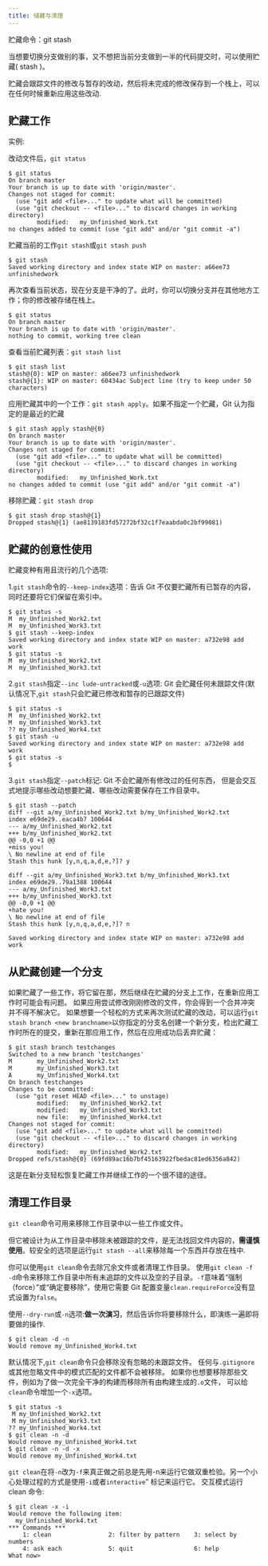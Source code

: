 ```yaml
---
title: 储藏与清理
---
```


贮藏命令：git stash

当想要切换分支做别的事，又不想把当前分支做到一半的代码提交时，可以使用贮藏( stash )。

贮藏会跟踪文件的修改与暂存的改动，然后将未完成的修改保存到一个栈上，可以在任何时候重新应用这些改动.

## 贮藏工作

实例:

改动文件后，`git status`

```shell
$ git status
On branch master
Your branch is up to date with 'origin/master'.
Changes not staged for commit:
  (use "git add <file>..." to update what will be committed)
  (use "git checkout -- <file>..." to discard changes in working directory)
        modified:   my_Unfinished_Work.txt
no changes added to commit (use "git add" and/or "git commit -a")
```
贮藏当前的工作`git stash`或`git stash push`

```shell
$ git stash
Saved working directory and index state WIP on master: a66ee73 unfinishedwork
```
再次查看当前状态，现在分支是干净的了。此时，你可以切换分支并在其他地方工作；你的修改被存储在栈上。

```shell
$ git status
On branch master
Your branch is up to date with 'origin/master'.
nothing to commit, working tree clean
```
查看当前贮藏列表：`git stash list`

```shell
$ git stash list
stash@{0}: WIP on master: a66ee73 unfinishedwork
stash@{1}: WIP on master: 60434ac Subject line (try to keep under 50 characters)
```
应用贮藏其中的一个工作：`git stash apply`。如果不指定一个贮藏，Git 认为指定的是最近的贮藏

```shell
$ git stash apply stash@{0}
On branch master
Your branch is up to date with 'origin/master'.
Changes not staged for commit:
  (use "git add <file>..." to update what will be committed)
  (use "git checkout -- <file>..." to discard changes in working directory)
        modified:   my_Unfinished_Work.txt
no changes added to commit (use "git add" and/or "git commit -a")
```
移除贮藏：`git stash drop`

```shell
$ git stash drop stash@{1}
Dropped stash@{1} (ae8139183fd57272bf32c1f7eaabda0c2bf99081)
```
## 贮藏的创意性使用

贮藏变种有用且流行的几个选项:

1.`git stash`命令的`--keep-index`选项：告诉 Git 不仅要贮藏所有已暂存的内容，同时还要将它们保留在索引中。

```shell
$ git status -s
M  my_Unfinished_Work2.txt
M  my_Unfinished_Work3.txt
$ git stash --keep-index
Saved working directory and index state WIP on master: a732e98 add work
$ git status -s
M  my_Unfinished_Work2.txt
M  my_Unfinished_Work3.txt
```
2.`git stash`指定`--inc lude-untracked`或`-u`选项: Git  会贮藏任何未跟踪文件(默认情况下,`git stash`只会贮藏已修改和暂存的已跟踪文件)
```shell
$ git status -s
M  my_Unfinished_Work2.txt
M  my_Unfinished_Work3.txt
?? my_Unfinished_Work4.txt
$ git stash -u
Saved working directory and index state WIP on master: a732e98 add work
$ git status -s
$
```
3.`git stash`指定`--patch`标记: Git 不会贮藏所有修改过的任何东西， 但是会交互式地提示哪些改动想要贮藏、哪些改动需要保存在工作目录中。
```shell
$ git stash --patch
diff --git a/my_Unfinished_Work2.txt b/my_Unfinished_Work2.txt
index e69de29..eaca4b7 100644
--- a/my_Unfinished_Work2.txt
+++ b/my_Unfinished_Work2.txt
@@ -0,0 +1 @@
+miss you!
\ No newline at end of file
Stash this hunk [y,n,q,a,d,e,?]? y

diff --git a/my_Unfinished_Work3.txt b/my_Unfinished_Work3.txt
index e69de29..79a1388 100644
--- a/my_Unfinished_Work3.txt
+++ b/my_Unfinished_Work3.txt
@@ -0,0 +1 @@
+hate you!
\ No newline at end of file
Stash this hunk [y,n,q,a,d,e,?]? n

Saved working directory and index state WIP on master: a732e98 add work
```
## 从贮藏创建一个分支

如果贮藏了一些工作，将它留在那，然后继续在贮藏的分支上工作，在重新应用工作时可能会有问题。 如果应用尝试修改刚刚修改的文件，你会得到一个合并冲突并不得不解决它。 如果想要一个轻松的方式来再次测试贮藏的改动，可以运行`git stash branch <new branchname>`以你指定的分支名创建一个新分支，检出贮藏工作时所在的提交，重新在那应用工作，然后在应用成功后丢弃贮藏：

```shell
$ git stash branch testchanges
Switched to a new branch 'testchanges'
M       my_Unfinished_Work2.txt
M       my_Unfinished_Work3.txt
A       my_Unfinished_Work4.txt
On branch testchanges
Changes to be committed:
  (use "git reset HEAD <file>..." to unstage)
        modified:   my_Unfinished_Work2.txt
        modified:   my_Unfinished_Work3.txt
        new file:   my_Unfinished_Work4.txt
Changes not staged for commit:
  (use "git add <file>..." to update what will be committed)
  (use "git checkout -- <file>..." to discard changes in working directory)
        modified:   my_Unfinished_Work2.txt
Dropped refs/stash@{0} (69fd89ac16b7bf45163922fbedac81ed6356a842)
```
这是在新分支轻松恢复贮藏工作并继续工作的一个很不错的途径。
## 清理工作目录

`git clean`命令可用来移除工作目录中以一些工作或文件。

但它被设计为从工作目录中移除未被跟踪的文件，是无法找回文件内容的，**需谨慎使用**。较安全的选项是运行`git stash --all`来移除每一个东西并存放在栈中.

你可以使用`git clean`命令去除冗余文件或者清理工作目录。 使用`git clean -f -d`命令来移除工作目录中所有未追踪的文件以及空的子目录。`-f`意味着“强制（force）”或“确定要移除”，使用它需要 Git 配置变量`clean.requireForce`没有显式设置为`false`。

使用`--dry-run`或`-n`选项:**做一次演习**，然后告诉你将要移除什么，即演练一遍即将要做的操作.

```shell
$ git clean -d -n
Would remove my_Unfinished_Work4.txt
```
默认情况下,`git clean`命令只会移除没有忽略的未跟踪文件。 任何与`.gitignore`或其他忽略文件中的模式匹配的文件都不会被移除。 如果你也想要移除那些文件，例如为了做一次完全干净的构建而移除所有由构建生成的`.o`文件， 可以给`clean`命令增加一个`-x`选项。
```shell
$ git status -s
 M my_Unfinished_Work2.txt
 M my_Unfinished_Work3.txt
?? my_Unfinished_Work4.txt
$ git clean -n -d
Would remove my_Unfinished_Work4.txt
$ git clean -n -d -x
Would remove my_Unfinished_Work4.txt
```
`git clean`在将`-n`改为`-f`来真正做之前总是先用-n来运行它做双重检验。另一个小心处理过程的方式是使用`-i`或者`interactive`” 标记来运行它。
交互模式运行 clean 命令:

```shell
$ git clean -x -i
Would remove the following item:
  my_Unfinished_Work4.txt
*** Commands ***
    1: clean                2: filter by pattern    3: select by numbers
    4: ask each             5: quit                 6: help
What now>
```
